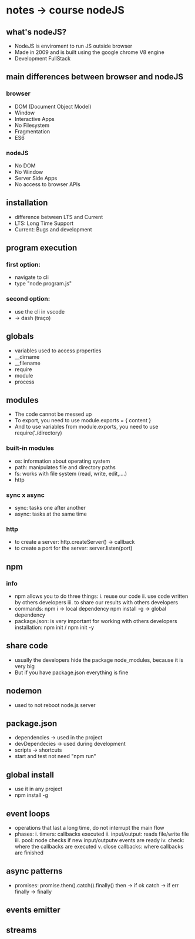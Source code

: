 # notes -> course nodeJS

## what's nodeJS?
- NodeJS is enviroment to run JS outside browser
- Made in 2009 and is built using the google chrome V8 engine
- Development FullStack

## main differences between browser and nodeJS

### browser
- DOM (Document Object Model)
- Window
- Interactive Apps
- No Filesystem
- Fragmentation
- ES6

### nodeJS
- No DOM
- No Window
- Server Side Apps
- No access to browser APIs

## installation

- difference between LTS and Current
- LTS: Long Time Support
- Current: Bugs and development

## program execution

### first option:
- navigate to cli
- type "node program.js"

### second option:
- use the cli in vscode
- -> dash (traço)

## globals
- variables used to access properties
- __dirname
- __filename
- require
- module
- process

## modules
- The code cannot be messed up
- To export, you need to use module.exports = { content }
- And to use variables from module.exports, you need to use require('./directory)

### built-in modules
- os: information about operating system
- path: manipulates file and directory paths
- fs: works with file system (read, write, edit,....)
- http

### sync x async
- sync: tasks one after another
- async: tasks at the same time

### http
- to create a server: http.createServer() -> callback
- to create a port for the server: server.listen(port)

## npm

### info
- npm allows you to do three things:
    i.   reuse our code
    ii.  use code written by others developers
    iii. to share our results with others developers
- commands:
    npm i <packageName> -> local dependency
    npm install -g <packageName> -> global dependency
- package.json: is very important for working with others developers
    installation: npm init / npm init -y

## share code
- usually the developers hide the package node_modules, because it is very big
- But if you have package.json everything is fine

## nodemon
- used to not reboot node.js server

## package.json
- dependencies -> used in the project
- devDependecies -> used during development
- scripts -> shortcuts
- start and test not need "npm run"

## global install
- use it in any project
- npm install -g <packageName>

## event loops
- operations that last a long time, do not interrupt the main flow
- phases:
    i.   timers: callbacks executed
    ii.  input/output: reads file/write file
    iii. pool: node checks if new input/outputw events are ready
    iv.  check: where the callbacks are executed
    v.   close callbacks: where callbacks are finished

## async patterns
- promises:
    promise.then().catch().finally()
    then -> if ok
    catch -> if err
    finally -> finally

## events emitter

## streams